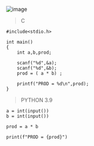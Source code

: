 ![image](https://github.com/lufffe/Beecrowd/assets/90646635/34e9df1d-60c6-493b-aa0d-1ec96d73d385)

>C
    
    #include<stdio.h>

    int main()
    {
        int a,b,prod;

        scanf("%d",&a);
        scanf("%d",&b);
        prod = ( a * b) ;

        printf("PROD = %d\n",prod);
    }

>PYTHON 3.9

    a = int(input())
    b = int(input())
    
    prod = a * b

    print(f"PROD = {prod}")
